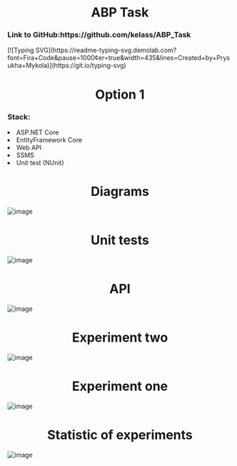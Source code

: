 
<h1 align="center">ABP Task</h1>
<h3>Link to GitHub:https://github.com/kelass/ABP_Task</h3>
[![Typing SVG](https://readme-typing-svg.demolab.com?font=Fira+Code&pause=1000&center=true&width=435&lines=Created+by+Prysukha+Mykola)](https://git.io/typing-svg)

<h1 align="center">Option 1</h1>
<h3>Stack:</h3>
<li>ASP.NET Core</li>
<li>EntityFramework Core</li>
<li>Web API</li>
<li>SSMS</li>
<li>Unit test (NUnit)</li>
<h1 align="center">Diagrams</h1>

![image](https://user-images.githubusercontent.com/69418373/233869185-b54581da-8a34-41b9-9714-7391f6794f2e.png)

<h1 align="center">Unit tests</h1>

![image](https://user-images.githubusercontent.com/69418373/234336152-07c979dd-b492-4e56-8f22-b35fce52b698.png)

<h1 align="center">API</h1>

![image](https://user-images.githubusercontent.com/69418373/234336326-7ff9d10e-f85b-4447-a94a-ee49a43ea5ac.png)

<h1 align="center">Experiment two</h1>

![image](https://user-images.githubusercontent.com/69418373/234336439-f8d046b1-83c2-4ac8-a161-900114944bd4.png)

<h1 align="center">Experiment one</h1>

![image](https://user-images.githubusercontent.com/69418373/234336723-31e30c36-4096-4571-9d20-91dfec6b229f.png)

<h1 align="center">Statistic of experiments</h1>

![image](https://user-images.githubusercontent.com/69418373/234336790-5183fe22-6271-4ca8-8d64-a65025b8ffad.png)
